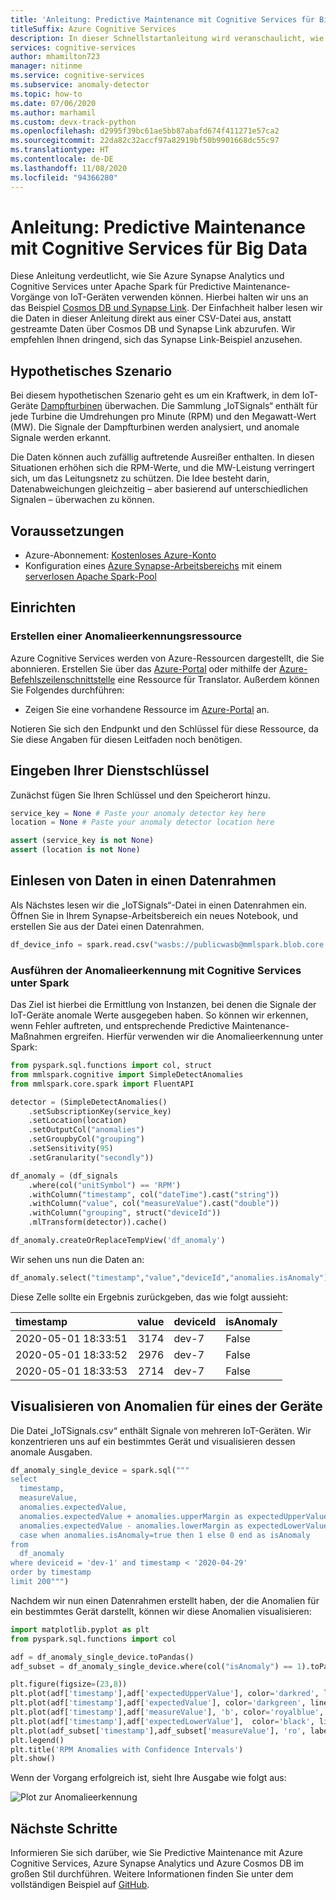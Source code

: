 ```yaml
---
title: 'Anleitung: Predictive Maintenance mit Cognitive Services für Big Data'
titleSuffix: Azure Cognitive Services
description: In dieser Schnellstartanleitung wird veranschaulicht, wie Sie mit Cognitive Services für Big Data eine verteilte Anomalieerkennung durchführen.
services: cognitive-services
author: mhamilton723
manager: nitinme
ms.service: cognitive-services
ms.subservice: anomaly-detector
ms.topic: how-to
ms.date: 07/06/2020
ms.author: marhamil
ms.custom: devx-track-python
ms.openlocfilehash: d2995f39bc61ae5bb87abafd674f411271e57ca2
ms.sourcegitcommit: 22da82c32accf97a82919bf50b9901668dc55c97
ms.translationtype: HT
ms.contentlocale: de-DE
ms.lasthandoff: 11/08/2020
ms.locfileid: "94366280"
---
```

# <a name="recipe-predictive-maintenance-with-the-cognitive-services-for-big-data"></a>Anleitung: Predictive Maintenance mit Cognitive Services für Big Data

Diese Anleitung verdeutlicht, wie Sie Azure Synapse Analytics und Cognitive Services unter Apache Spark für Predictive Maintenance-Vorgänge von IoT-Geräten verwenden können. Hierbei halten wir uns an das Beispiel [Cosmos DB und Synapse Link](https://github.com/Azure-Samples/cosmosdb-synapse-link-samples). Der Einfachheit halber lesen wir die Daten in dieser Anleitung direkt aus einer CSV-Datei aus, anstatt gestreamte Daten über Cosmos DB und Synapse Link abzurufen. Wir empfehlen Ihnen dringend, sich das Synapse Link-Beispiel anzusehen.

## <a name="hypothetical-scenario"></a>Hypothetisches Szenario

Bei diesem hypothetischen Szenario geht es um ein Kraftwerk, in dem IoT-Geräte [Dampfturbinen](https://en.wikipedia.org/wiki/Steam_turbine) überwachen. Die Sammlung „IoTSignals“ enthält für jede Turbine die Umdrehungen pro Minute (RPM) und den Megawatt-Wert (MW). Die Signale der Dampfturbinen werden analysiert, und anomale Signale werden erkannt.

Die Daten können auch zufällig auftretende Ausreißer enthalten. In diesen Situationen erhöhen sich die RPM-Werte, und die MW-Leistung verringert sich, um das Leitungsnetz zu schützen. Die Idee besteht darin, Datenabweichungen gleichzeitig – aber basierend auf unterschiedlichen Signalen – überwachen zu können.

## <a name="prerequisites"></a>Voraussetzungen

* Azure-Abonnement: [Kostenloses Azure-Konto](https://azure.microsoft.com/free/cognitive-services)
* Konfiguration eines [Azure Synapse-Arbeitsbereichs](../../../synapse-analytics/quickstart-create-workspace.md) mit einem [serverlosen Apache Spark-Pool](../../../synapse-analytics/quickstart-create-apache-spark-pool-portal.md)

## <a name="setup"></a>Einrichten

### <a name="create-an-anomaly-detector-resource"></a>Erstellen einer Anomalieerkennungsressource

Azure Cognitive Services werden von Azure-Ressourcen dargestellt, die Sie abonnieren. Erstellen Sie über das [Azure-Portal](../../cognitive-services-apis-create-account.md) oder mithilfe der [Azure-Befehlszeilenschnittstelle](../../cognitive-services-apis-create-account-cli.md) eine Ressource für Translator. Außerdem können Sie Folgendes durchführen:

- Zeigen Sie eine vorhandene Ressource im [Azure-Portal](https://portal.azure.com/) an.

Notieren Sie sich den Endpunkt und den Schlüssel für diese Ressource, da Sie diese Angaben für diesen Leitfaden noch benötigen.

## <a name="enter-your-service-keys"></a>Eingeben Ihrer Dienstschlüssel

Zunächst fügen Sie Ihren Schlüssel und den Speicherort hinzu.

```python
service_key = None # Paste your anomaly detector key here
location = None # Paste your anomaly detector location here

assert (service_key is not None)
assert (location is not None)
```

## <a name="read-data-into-a-dataframe"></a>Einlesen von Daten in einen Datenrahmen

Als Nächstes lesen wir die „IoTSignals“-Datei in einen Datenrahmen ein. Öffnen Sie in Ihrem Synapse-Arbeitsbereich ein neues Notebook, und erstellen Sie aus der Datei einen Datenrahmen.

```python
df_device_info = spark.read.csv("wasbs://publicwasb@mmlspark.blob.core.windows.net/iot/IoTSignals.csv", header=True, inferSchema=True)
```

### <a name="run-anomaly-detection-using-cognitive-services-on-spark"></a>Ausführen der Anomalieerkennung mit Cognitive Services unter Spark

Das Ziel ist hierbei die Ermittlung von Instanzen, bei denen die Signale der IoT-Geräte anomale Werte ausgegeben haben. So können wir erkennen, wenn Fehler auftreten, und entsprechende Predictive Maintenance-Maßnahmen ergreifen. Hierfür verwenden wir die Anomalieerkennung unter Spark:

```python
from pyspark.sql.functions import col, struct
from mmlspark.cognitive import SimpleDetectAnomalies
from mmlspark.core.spark import FluentAPI

detector = (SimpleDetectAnomalies()
    .setSubscriptionKey(service_key)
    .setLocation(location)
    .setOutputCol("anomalies")
    .setGroupbyCol("grouping")
    .setSensitivity(95)
    .setGranularity("secondly"))

df_anomaly = (df_signals
    .where(col("unitSymbol") == 'RPM')
    .withColumn("timestamp", col("dateTime").cast("string"))
    .withColumn("value", col("measureValue").cast("double"))
    .withColumn("grouping", struct("deviceId"))
    .mlTransform(detector)).cache()

df_anomaly.createOrReplaceTempView('df_anomaly')
```

Wir sehen uns nun die Daten an:

```python
df_anomaly.select("timestamp","value","deviceId","anomalies.isAnomaly").show(3)
```

Diese Zelle sollte ein Ergebnis zurückgeben, das wie folgt aussieht:

| timestamp           |   value | deviceId   | isAnomaly   |
|:--------------------|--------:|:-----------|:------------|
| 2020-05-01 18:33:51 |    3174 | dev-7      | False       |
| 2020-05-01 18:33:52 |    2976 | dev-7      | False       |
| 2020-05-01 18:33:53 |    2714 | dev-7      | False       |


 ## <a name="visualize-anomalies-for-one-of-the-devices"></a>Visualisieren von Anomalien für eines der Geräte

Die Datei „IoTSignals.csv“ enthält Signale von mehreren IoT-Geräten. Wir konzentrieren uns auf ein bestimmtes Gerät und visualisieren dessen anomale Ausgaben.

```python
df_anomaly_single_device = spark.sql("""
select
  timestamp,
  measureValue,
  anomalies.expectedValue,
  anomalies.expectedValue + anomalies.upperMargin as expectedUpperValue,
  anomalies.expectedValue - anomalies.lowerMargin as expectedLowerValue,
  case when anomalies.isAnomaly=true then 1 else 0 end as isAnomaly
from
  df_anomaly
where deviceid = 'dev-1' and timestamp < '2020-04-29'
order by timestamp
limit 200""")
```

Nachdem wir nun einen Datenrahmen erstellt haben, der die Anomalien für ein bestimmtes Gerät darstellt, können wir diese Anomalien visualisieren:

```python
import matplotlib.pyplot as plt
from pyspark.sql.functions import col

adf = df_anomaly_single_device.toPandas()
adf_subset = df_anomaly_single_device.where(col("isAnomaly") == 1).toPandas()

plt.figure(figsize=(23,8))
plt.plot(adf['timestamp'],adf['expectedUpperValue'], color='darkred', linestyle='solid', linewidth=0.25, label='UpperMargin')
plt.plot(adf['timestamp'],adf['expectedValue'], color='darkgreen', linestyle='solid', linewidth=2, label='Expected Value')
plt.plot(adf['timestamp'],adf['measureValue'], 'b', color='royalblue', linestyle='dotted', linewidth=2, label='Actual')
plt.plot(adf['timestamp'],adf['expectedLowerValue'],  color='black', linestyle='solid', linewidth=0.25, label='Lower Margin')
plt.plot(adf_subset['timestamp'],adf_subset['measureValue'], 'ro', label = 'Anomaly')
plt.legend()
plt.title('RPM Anomalies with Confidence Intervals')
plt.show()
```

Wenn der Vorgang erfolgreich ist, sieht Ihre Ausgabe wie folgt aus:

![Plot zur Anomalieerkennung](../media/anomaly-output.png)

## <a name="next-steps"></a>Nächste Schritte

Informieren Sie sich darüber, wie Sie Predictive Maintenance mit Azure Cognitive Services, Azure Synapse Analytics und Azure Cosmos DB im großen Stil durchführen. Weitere Informationen finden Sie unter dem vollständigen Beispiel auf [GitHub](https://github.com/Azure-Samples/cosmosdb-synapse-link-samples).